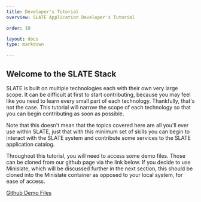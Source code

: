 ```yaml
---
title: Developer's Tutorial
overview: SLATE Application Developer's Tutorial

order: 10

layout: docs
type: markdown

---
```


<html>
<body>
      <div>
          <div class="content">
              <div>
                  <h2 class="ui header">Welcome to the SLATE Stack</h2>
                      <p> SLATE is built on multiple technologies each with their own very large scope. It can be difficult at first to start contributing, because you may feel like you need to learn every small part of each technology. Thankfully, that's not the case. This tutorial will narrow the scope of each technology so that you can begin contributing as soon as possible.</p>
                      <p> Note that this doesn't mean that the topics covered here are all you'll ever use within SLATE, just that with this minimum set of skills you can begin to interact with the SLATE system and contribute some services to the SLATE application catalog.</p>
                      <p> Throughout this tutorial, you will need to access some demo files. Those can be cloned from our github page via the link below. If you decide to use Minislate, which will be discussed further in the next section, this should be cloned into the Minislate container as opposed to your local system, for ease of access.</p><a href="https://github.com/slateci/tutorial-demo-files" class="ui blue button" role="button">Github Demo Files</a></div>
              </div>
          </div>
</body>
</html>
